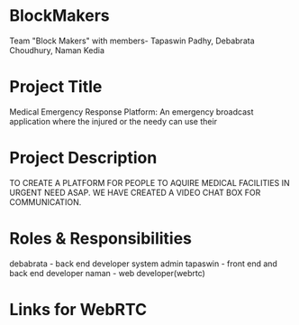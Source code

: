 # BlockMakers
Team "Block Makers" with members- Tapaswin Padhy, Debabrata Choudhury, Naman Kedia


# Project Title
Medical Emergency Response Platform:
An emergency broadcast application where the injured or the needy can use their



# Project Description
 TO CREATE A PLATFORM FOR PEOPLE TO AQUIRE MEDICAL FACILITIES IN URGENT NEED ASAP.
 WE HAVE CREATED A VIDEO CHAT BOX FOR COMMUNICATION.

 

# Roles & Responsibilities
debabrata -   back end developer system admin
tapaswin  -   front end and back end developer
naman     -   web developer(webrtc)

# Links for WebRTC
